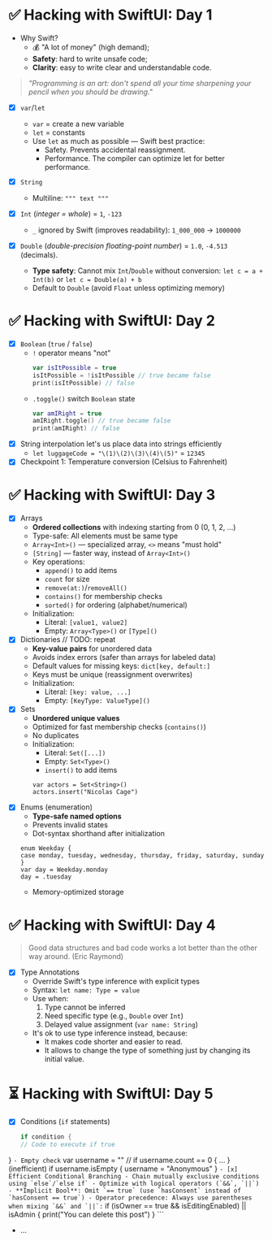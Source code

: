 # ✅ Hacking with SwiftUI: Day 1
- Why Swift?
    - 💰 "A lot of money" (high demand);
    - **Safety**: hard to write unsafe code;
    - **Clarity**: easy to write clear and understandable code.
> *"Programming is an art: don't spend all your time sharpening your pencil when you should be drawing."*

- [x] `var`/`let`
    - `var` = create a new variable
    - `let` = constants
    - Use `let` as much as possible — Swift best practice:
        - Safety. Prevents accidental reassignment.
        - Performance. The compiler can optimize let for better performance.

- [x] `String`
    - Multiline: `""" text """`

- [x] `Int` (*integer = whole*) = `1`, `-123`
    - `_` ignored by Swift (improves readability): `1_000_000` -> `1000000`

- [x] `Double` (*double-precision floating-point number*) = `1.0`, `-4.513` (decimals). 
    - **Type safety**: Cannot mix `Int`/`Double` without conversion: `let c = a + Int(b)` or `let c = Double(a) + b`
    - Default to `Double` (avoid `Float` unless optimizing memory)

# ✅ Hacking with SwiftUI: Day 2
- [x] `Boolean` (`true` / `false`) 
    - `!` operator means "not"
        ```swift
        var isItPossible = true
        isItPossible = !isItPossible // true became false
        print(isItPossible) // false
        ```
    - `.toggle()` switch `Boolean` state
        ```swift
        var amIRight = true
        amIRight.toggle() // true became false
        print(amIRight) // false
        ```
- [x] String interpolation let's us place data into strings efficiently
    - `let luggageCode = "\(1)\(2)\(3)\(4)\(5)"` = `12345`
- [x] Checkpoint 1: Temperature conversion (Celsius to Fahrenheit)

# ✅ Hacking with SwiftUI: Day 3
- [x] Arrays
    - **Ordered collections** with indexing starting from 0 (0, 1, 2, ...)
    - Type-safe: All elements must be same type
    - `Array<Int>()` — specialized array, `<>` means "must hold"
    - `[String]` — faster way, instead of `Array<Int>()`
    - Key operations:
        - `append()` to add items
        - `count` for size
        - `remove(at:)`/`removeAll()`
        - `contains()` for membership checks
        - `sorted()` for ordering (alphabet/numerical)
    - Initialization:
        - Literal: `[value1, value2]`
        - Empty: `Array<Type>()` or `[Type]()`
- [x] Dictionaries
    // TODO: repeat
    - **Key-value pairs** for unordered data
    - Avoids index errors (safer than arrays for labeled data)
    - Default values for missing keys: `dict[key, default:]`
    - Keys must be unique (reassignment overwrites)
    - Initialization:
        - Literal: `[key: value, ...]`
        - Empty: `[KeyType: ValueType]()`
- [x] Sets
    - **Unordered unique values**
    - Optimized for fast membership checks (`contains()`)
    - No duplicates
    - Initialization:
        - Literal: `Set([...])`
        - Empty: `Set<Type>()`
        - `insert()` to add items
        ```
        var actors = Set<String>()
        actors.insert("Nicolas Cage")
        ```
- [x] Enums (enumeration)
    - **Type-safe named options**
    - Prevents invalid states
    - Dot-syntax shorthand after initialization
    ```
    enum Weekday {
    case monday, tuesday, wednesday, thursday, friday, saturday, sunday
    }
    var day = Weekday.monday
    day = .tuesday
    ```
    - Memory-optimized storage

# ✅ Hacking with SwiftUI: Day 4
>Good data structures and bad code works a lot better than the other way around. (Eric Raymond)
- [x] Type Annotations
    - Override Swift's type inference with explicit types
    - Syntax: `let name: Type = value`
    - Use when:
        1. Type cannot be inferred
        2. Need specific type (e.g., `Double` over `Int`)
        3. Delayed value assignment (`var name: String`)
    - It's ok to use type inference instead, because:
        - It makes code shorter and easier to read.
        - It allows to change the type of something just by changing its initial value.

# ⏳ Hacking with SwiftUI: Day 5
- [x] Conditions (`if` statements)
    ```swift
    if condition {
    // Code to execute if true
}
    ```
    - Empty check
    ```
    var username = "" 
    // if username.count == 0 { ... } (inefficient)
    if username.isEmpty {
        username = "Anonymous"
}
    ```
    - [x] Efficient Conditional Branching
        - Chain mutually exclusive conditions using `else`/`else if`
    - Optimize with logical operators (`&&`, `||`)
    - **Implicit Bool**: Omit `== true` (use `hasConsent` instead of `hasConsent == true`)
    - Operator precedence: Always use parentheses when mixing `&&` and `||`:
        ```
        if (isOwner == true && isEditingEnabled) || isAdmin {
        print("You can delete this post")
    }
        ```
- ...
